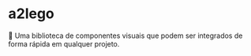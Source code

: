 # a2lego
 :vertical_traffic_light: Uma biblioteca de componentes visuais que podem ser integrados de forma rápida em qualquer projeto.
